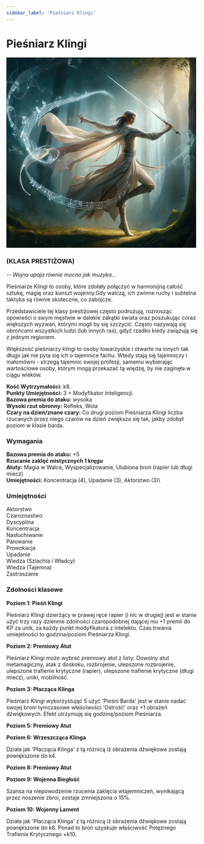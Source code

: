 ```yaml
---
sidebar_label: 'Pieśniarz Klingi'
---
```



# Pieśniarz Klingi

![pieśniarz klingi](../../static/img/wiki/wiki-klasy/piesniarz-klingi.png)

### (KLASA PRESTIŻOWA)
*-- Wojna upaja równie mocno jak muzyka...*

Pieśniarze Klingi to osoby, które zdołały połączyć w harmonijną całość sztukę, magię oraz kunszt wojenny.Gdy walczą, ich zwinne ruchy i subtelna taktyka są równie skuteczne, co zabójcze.

Przedstawiciele tej klasy prestiżowej często podrużują, roznosząc opowieści o swym męstwie w dalekie zakątki świata oraz poszukując coraz większych wyzwań, którymi mogli by się szczycić. Często nazywają się obrońcami wszystkich ludzi (lub innych ras), gdyż rzadko kiedy związują się z jednym regionem.

Większość pieśniarzy klingi to osoby towarzyskie i otwarte na innych tak długo jak nie pyta się ich o tajemnice fachu. Wtedy stają się tajemniczy i małomówni - strzegą tajemnic swojej profesji, samemu wybierając wartościowe osoby, którym mogą przekazać tą więdzę, by nie zaginęła w ciągu wieków.

**Kość Wytrzymałości:** k8.\
**Punkty Umiejętności:** 3 + Modyfikator Inteligencji.\
**Bazowa premia do ataku:** wysoka\
**Wysoki rzut obronny:** Refleks, Wola\
**Czary na dzień/znane czary:** Co drugi poziom Pieśniarza Klingi liczba rzucanych przez niego czarów na dzień zwiększa się tak, jakby zdobył poziom w klasie barda.

### Wymagania
**Bazowa premia do ataku:** +5\
**Rzucanie zaklęć mistycznych 1 kręgu**\
**Atuty:** Magia w Walce, Wyspecjalizowanie, Ulubiona broń (rapier lub długi miecz)\
**Umiejętności:** Koncentracja (4), Upadanie (3), Aktorstwo (3)\


### Umiejętności
Aktorstwo\
Czaroznastwo\
Dyscyplina\
Koncentracja\
Nasłuchiwanie\
Parowanie\
Prowokacja\
Upadanie\
Wiedza (Szlachta i Władcy)\
Wiedza (Tajemna)\
Zastraszanie

### Zdolności klasowe

**Poziom 1: Pieśń Klingi**

Pieśniarz Klingi dzierżący w prawej ręce rapier (i nic w drugiej) jest w stanie użyć trzy razy dziennie zdolności czaropodobnej dającej mu +1 premii do KP za unik, za każdy punkt modyfikatora z intelektu. Czas trwania umiejetności to godzina/poziom Pieśniarza Klingi.

**Poziom 2: Premiowy Atut**

Pieśniarz Klingi może wybrać premiowy atut z listy: Dowolny atut metamagiczny, atak z doskoku, rozbrojenie, ulepszone rozbrojenie, ulepszone trafienie krytyczne (rapier), ulepszone trafienie krytyczne (długi miecz), uniki, mobilność.

**Poziom 3: Płacząca Klinga**

Pieśniarz Klingi wykorzystując 5 użyć 'Pieśni Barda' jest w stanie nadać swojej broni tymczasowe właściwości 'Ostrość' oraz +1 obrażeń dźwiękowych. Efekt utrzymuję się godzinę/poziom Pieśniarza.

**Poziom 5: Premiowy Atut**

**Poziom 6: Wrzeszcząca Klinga**

Działa jak 'Płacząca Klinga' z tą różnicą iż obrażenia dźwiękowe zostają powiększone do k4.

**Poziom 8: Premiowy Atut**

**Poziom 9: Wojenna Biegłość**

Szansa na niepowodzenie rzucenia zaklęcia wtajemniczeń, wynikającą przez noszenie zbroi, zostaje zmniejszona o 15%.

**Poziom 10: Wojenny Lament**

Działa jak 'Płacząca Klinga' z tą różnicą iż obrażenia dźwiękowe zostają powiększone do k6. Ponad to broń uzyskuje właściwość Potężnego Trafienia Krytycznego +k10.